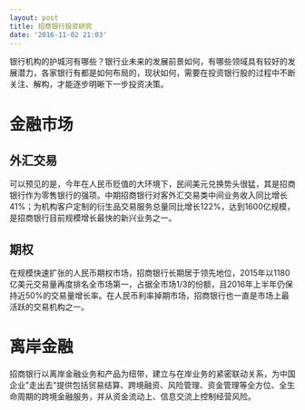 ```yaml
---
layout: post
title: 招商银行投资研究
date: '2016-11-02 21:03'
---
```


银行机构的护城河有哪些？银行业未来的发展前景如何，有哪些领域具有较好的发展潜力，各家银行有都是如何布局的，现状如何，需要在投资银行股的过程中不断关注、解构，才能逐步明晰下一步投资决策。

# 金融市场

## 外汇交易

可以预见的是，今年在人民币贬值的大环境下，民间美元兑换势头很猛，其是招商银行作为零售银行的强项。中期招商银行对客外汇交易类中间业务收入同比增长41%；为机构客户定制的衍生品交易服务总量同比增长122%，达到1600亿规模，是招商银行目前规模增长最快的新兴业务之一。

## 期权

在规模快速扩张的人民币期权市场，招商银行长期居于领先地位，2015年以1180亿美元交易量再度排名全市场第一，占据全市场1/3的份额，且2016年上半年仍保持近50%的交易量增长率。在人民币利率掉期市场，招商银行也一直是市场上最活跃的交易机构之一。

# 离岸金融

招商银行以离岸金融业务和产品为纽带，建立与在岸业务的紧密联动关系，为中国企业"走出去"提供包括贸易结算、跨境融资、风险管理、资金管理等全方位、全生命周期的跨境金融服务，并从资金流动上、信息交流上控制经营风险。
